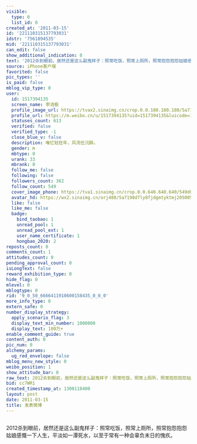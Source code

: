 ```yaml
---
visible:
  type: 0
  list_id: 0
created_at: '2011-03-15'
id: '221110315137793031'
idstr: '7561894535'
mid: '221110315137793031'
can_edit: false
show_additional_indication: 0
text: '2012杀到眼前，居然还是这么副鬼样子：照常吃饭，照常上厕所，照常抱怨抱怨姑娘感慨一下人生，平淡如一潭死水，以至于常有一种会辜负末日的愧疚。 '
source: iPhone客户端
favorited: false
pic_types: ''
is_paid: false
mblog_vip_type: 0
user:
  id: 1517394135
  screen_name: 李消极
  profile_image_url: https://tvax2.sinaimg.cn/crop.0.0.180.180.180/5a7198d7ly8fjdgmtyktmj20500500so.jpg?KID=imgbed,tva&Expires=1606400175&ssig=4xLk0FB994
  profile_url: https://m.weibo.cn/u/1517394135?uid=1517394135&luicode=10000011&lfid=2304131517394135_-_WEIBO_SECOND_PROFILE_WEIBO
  statuses_count: 613
  verified: false
  verified_type: -1
  close_blue_v: false
  description: 唯忆轻狂年，风流任沉醉。
  gender: m
  mbtype: 0
  urank: 33
  mbrank: 0
  follow_me: false
  following: false
  followers_count: 362
  follow_count: 549
  cover_image_phone: https://tva1.sinaimg.cn/crop.0.0.640.640.640/549d0121tw1egm1kjly3jj20hs0hsq4f.jpg
  avatar_hd: https://wx2.sinaimg.cn/orj480/5a7198d7ly8fjdgmtyktmj20500500so.jpg
  like: false
  like_me: false
  badge:
    bind_taobao: 1
    unread_pool: 1
    unread_pool_ext: 1
    user_name_certificate: 1
    hongbao_2020: 2
reposts_count: 0
comments_count: 1
attitudes_count: 0
pending_approval_count: 0
isLongText: false
reward_exhibition_type: 0
hide_flag: 0
mlevel: 0
mblogtype: 0
rid: '9_0_50_6666411910600158435_0_0_0'
more_info_type: 0
extern_safe: 0
number_display_strategy:
  apply_scenario_flag: 3
  display_text_min_number: 1000000
  display_text: 100万+
enable_comment_guide: true
content_auth: 0
pic_num: 0
alchemy_params:
  ug_red_envelope: false
mblog_menu_new_style: 0
weibo_position: 1
show_attitude_bar: 0
raw_text: 2012杀到眼前，居然还是这么副鬼样子：照常吃饭，照常上厕所，照常抱怨抱怨姑娘感慨一下人生，平淡如一潭死水，以至于常有一种会辜负末日的愧疚。 ​​​
bid: cc7WR1
created_timestamp_at: 1300118400
layout: post
date: 2011-03-15
title: 发表微博
---
```


![]()

2012杀到眼前，居然还是这么副鬼样子：照常吃饭，照常上厕所，照常抱怨抱怨姑娘感慨一下人生，平淡如一潭死水，以至于常有一种会辜负末日的愧疚。 

